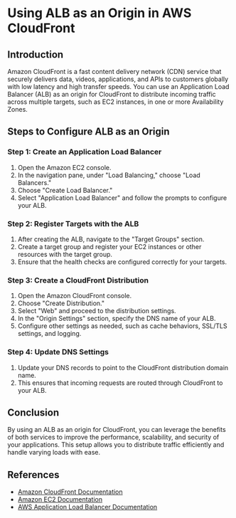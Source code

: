 # Using ALB as an Origin in AWS CloudFront

## Introduction
Amazon CloudFront is a fast content delivery network (CDN) service that securely delivers data, videos, applications, and APIs to customers globally with low latency and high transfer speeds. You can use an Application Load Balancer (ALB) as an origin for CloudFront to distribute incoming traffic across multiple targets, such as EC2 instances, in one or more Availability Zones.

## Steps to Configure ALB as an Origin

### Step 1: Create an Application Load Balancer
1. Open the Amazon EC2 console.
2. In the navigation pane, under "Load Balancing," choose "Load Balancers."
3. Choose "Create Load Balancer."
4. Select "Application Load Balancer" and follow the prompts to configure your ALB.

### Step 2: Register Targets with the ALB
1. After creating the ALB, navigate to the "Target Groups" section.
2. Create a target group and register your EC2 instances or other resources with the target group.
3. Ensure that the health checks are configured correctly for your targets.

### Step 3: Create a CloudFront Distribution
1. Open the Amazon CloudFront console.
2. Choose "Create Distribution."
3. Select "Web" and proceed to the distribution settings.
4. In the "Origin Settings" section, specify the DNS name of your ALB.
5. Configure other settings as needed, such as cache behaviors, SSL/TLS settings, and logging.

### Step 4: Update DNS Settings
1. Update your DNS records to point to the CloudFront distribution domain name.
2. This ensures that incoming requests are routed through CloudFront to your ALB.

## Conclusion
By using an ALB as an origin for CloudFront, you can leverage the benefits of both services to improve the performance, scalability, and security of your applications. This setup allows you to distribute traffic efficiently and handle varying loads with ease.

## References
- [Amazon CloudFront Documentation](https://docs.aws.amazon.com/cloudfront/)
- [Amazon EC2 Documentation](https://docs.aws.amazon.com/ec2/)
- [AWS Application Load Balancer Documentation](https://docs.aws.amazon.com/elasticloadbalancing/latest/application/)
